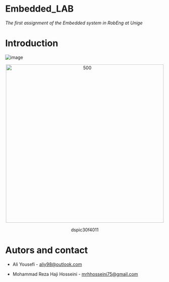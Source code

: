 # Embedded_LAB

_The first assignment of the Embedded system in RobEng at Unige_

Introduction 
===============

![image]()
<p align="center">
<img width="500" src="https://user-images.githubusercontent.com/80394968/201785505-84ed5f1d-2dfd-40be-8d2e-e7f4d976f9d3.png" alt="500">
</p>
</p>
<p align="center">
dspic30f4011
</p>

Autors and contact
===================
- Ali Yousefi - <aliy98@outlook.com>

- Mohammad Reza Haji Hosseini - <mrhhosseini75@gmail.com>
